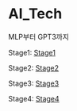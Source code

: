 # AI_Tech
MLP부터 GPT3까지



Stage1: [Stage1][stage1_link]

[stage1_link]: https://github.com/ekzm8523/AI_Tech/tree/main/Pstage_1

Stage2: [Stage2][stage2_link]

[stage2_link]: https://github.com/ekzm8523/AI_Tech/tree/main/Pstage_2

Stage3: [Stage3][stage3_link]

[stage3_link]: https://github.com/bcaitech1/p4-dkt-decayt

Stage4: [Stage4][stage4_link]

[stage4_link]: https://github.com/bcaitech1/p3-dst-teamed-st
